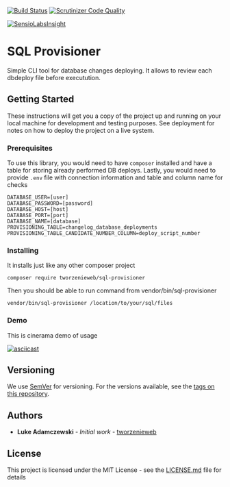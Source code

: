 [![Build Status](https://travis-ci.org/tworzenieweb/sql-provisioner.svg?branch=master)](https://travis-ci.org/tworzenieweb/sql-provisioner)
[![Scrutinizer Code Quality](https://scrutinizer-ci.com/g/tworzenieweb/sql-provisioner/badges/quality-score.png?b=master)](https://scrutinizer-ci.com/g/tworzenieweb/sql-provisioner/?branch=master)

[![SensioLabsInsight](https://insight.sensiolabs.com/projects/064d6b7a-544d-4f80-8f7b-e4ebfeeb3282/big.png)](https://insight.sensiolabs.com/projects/064d6b7a-544d-4f80-8f7b-e4ebfeeb3282)

# SQL Provisioner

Simple CLI tool for database changes deploying. It allows to review each dbdeploy file before executution.

## Getting Started

These instructions will get you a copy of the project up and running on your local machine for development and testing purposes. See deployment for notes on how to deploy the project on a live system.

### Prerequisites

To use this library, you would need to have `composer` installed and have a table for storing already performed DB deploys.
Lastly, you would need to provide `.env` file with connection information and table and column name for checks

```
DATABASE_USER=[user]
DATABASE_PASSWORD=[password]
DATABASE_HOST=[host]
DATABASE_PORT=[port]
DATABASE_NAME=[database]
PROVISIONING_TABLE=changelog_database_deployments
PROVISIONING_TABLE_CANDIDATE_NUMBER_COLUMN=deploy_script_number
```

### Installing

It installs just like any other composer project

```
composer require tworzenieweb/sql-provisioner
```

Then you should be able to run command from vendor/bin/sql-provisioner

```
vendor/bin/sql-provisioner /location/to/your/sql/files
```

### Demo

This is cinerama demo of usage

[![asciicast](https://asciinema.org/a/77kkwfpky9oio9i12ljwi3436.png)](http://asciinema.org/a/77kkwfpky9oio9i12ljwi3436)


## Versioning

We use [SemVer](http://semver.org/) for versioning. For the versions available, see the [tags on this repository](https://github.com/your/project/tags). 

## Authors

* **Luke Adamczewski** - *Initial work* - [tworzenieweb](https://github.com/tworzenieweb)

## License

This project is licensed under the MIT License - see the [LICENSE.md](LICENSE.md) file for details
